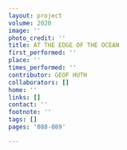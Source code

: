 ```yaml
---
layout: project
volume: 2020
image: ''
photo_credit: ''
title: AT THE EDGE OF THE OCEAN
first_performed: ''
place: ''
times_performed: ''
contributor: GEOF HUTH
collaborators: []
home: ''
links: []
contact: ''
footnote: ''
tags: []
pages: '088-089'

---
```





